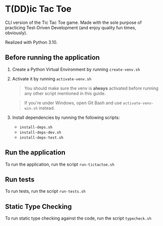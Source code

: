# T(DD)ic Tac Toe

CLI version of the Tic Tac Toe game. Made with the sole purpose of practicing Test-Driven Development
(and enjoy quality fun times, obviously).

Realized with Python 3.10.

## Before running the application

1. Create a Python Virtual Environment by running `create-venv.sh`

2. Activate it by running `activate-venv.sh`
    > You should make sure the venv is **always** activated before running any other script mentioned in this guide.
    
    > If you're under Windows, open Git Bash and use `activate-venv-win.sh` instead.

3. Install dependencies by running the following scripts:
    - `install-deps.sh`
    - `install-deps-dev.sh`
    - `install-deps-test.sh`

## Run the application

To run the application, run the script `run-tictactoe.sh`

## Run tests

To run tests, run the script `run-tests.sh`

## Static Type Checking

To run static type checking against the code, run the script `typecheck.sh`